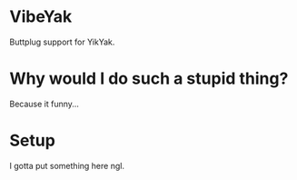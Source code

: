 # VibeYak
Buttplug support for YikYak. 

# Why would I do such a stupid thing?
Because it funny...

# Setup
I gotta put something here ngl.

